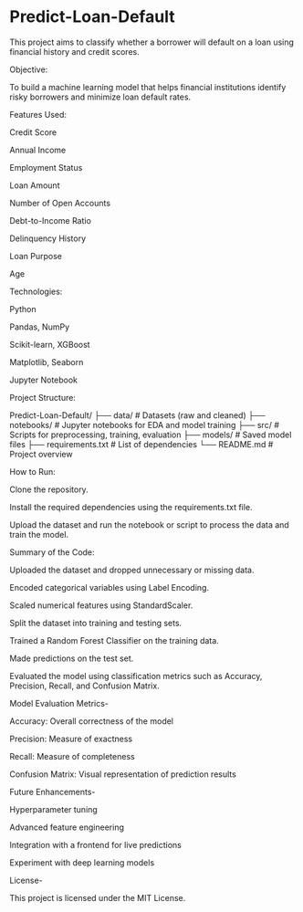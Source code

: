 # Predict-Loan-Default

This project aims to classify whether a borrower will default on a loan using financial history and credit scores.

Objective:

To build a machine learning model that helps financial institutions identify risky borrowers and minimize loan default rates.

Features Used:

Credit Score

Annual Income

Employment Status

Loan Amount

Number of Open Accounts

Debt-to-Income Ratio

Delinquency History

Loan Purpose

Age

Technologies:

Python

Pandas, NumPy

Scikit-learn, XGBoost

Matplotlib, Seaborn

Jupyter Notebook

Project Structure:

Predict-Loan-Default/
├── data/               # Datasets (raw and cleaned)
├── notebooks/          # Jupyter notebooks for EDA and model training
├── src/                # Scripts for preprocessing, training, evaluation
├── models/             # Saved model files
├── requirements.txt    # List of dependencies
└── README.md           # Project overview

How to Run:

Clone the repository.

Install the required dependencies using the requirements.txt file.

Upload the dataset and run the notebook or script to process the data and train the model.

Summary of the Code:

Uploaded the dataset and dropped unnecessary or missing data.

Encoded categorical variables using Label Encoding.

Scaled numerical features using StandardScaler.

Split the dataset into training and testing sets.

Trained a Random Forest Classifier on the training data.

Made predictions on the test set.

Evaluated the model using classification metrics such as Accuracy, Precision, Recall, and Confusion Matrix.

Model Evaluation Metrics-

Accuracy: Overall correctness of the model

Precision: Measure of exactness

Recall: Measure of completeness

Confusion Matrix: Visual representation of prediction results

Future Enhancements-

Hyperparameter tuning

Advanced feature engineering

Integration with a frontend for live predictions

Experiment with deep learning models

License-

This project is licensed under the MIT License.

